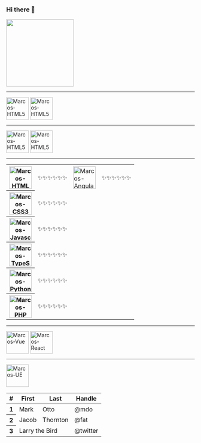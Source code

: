 ### Hi there 👋

<div>
  <img height="180em" src="https://github-readme-stats.vercel.app/api?username=marcosanisio&show_icons=true&theme=dark&count_private=true"/>
</div>
<hr/>
<div style="display: inline_block">
  <img alt="Marcos-HTML5" align="center" height="60" width="60" src="https://cdn.jsdelivr.net/gh/devicons/devicon/icons/composer/composer-original.svg" />
  <img alt="Marcos-HTML5" align="center" height="60" width="60" src="https://cdn.jsdelivr.net/gh/devicons/devicon/icons/npm/npm-original-wordmark.svg" />
</div>
<hr/>
<div style="display: inline_block">
  <img alt="Marcos-HTML5" align="center" height="60" width="60" src="https://cdn.jsdelivr.net/gh/devicons/devicon/icons/azure/azure-original.svg" />
  <img alt="Marcos-HTML5" align="center" height="60" width="60" src="https://cdn.jsdelivr.net/gh/devicons/devicon/icons/jenkins/jenkins-original.svg" />
</div>
<hr/>

<table>
  <tbody>
    <tr>
      <th>
        <img alt="Marcos-HTML5" align="center" height="60" width="60" src="https://cdn.jsdelivr.net/gh/devicons/devicon/icons/html5/html5-original.svg" />
      </th>
      <td>✨✨✨✨✨✨</td>
      <td>
        <img alt="Marcos-Angular" align="center" height="60" width="60" src="https://cdn.jsdelivr.net/gh/devicons/devicon/icons/angularjs/angularjs-original.svg"/>
      </td>
      <td>✨✨✨✨✨✨</td>
    </tr>
    <tr>
      <th scope="row">
        <img alt="Marcos-CSS3" align="center" height="60" width="60" src="https://cdn.jsdelivr.net/gh/devicons/devicon/icons/css3/css3-original.svg" />
      </th>
      <td>✨✨✨✨✨✨</td>
    </tr>
    <tr>  
      <th scope="row">
        <img alt="Marcos-Javascript" align="center" height="60" width="60" src="https://cdn.jsdelivr.net/gh/devicons/devicon/icons/javascript/javascript-original.svg" />
      </th>
      <td>✨✨✨✨✨✨</td>
    </tr>
    <tr>
      <th scope="row">
        <img alt="Marcos-TypeScript" align="center" height="60" width="60" src="https://cdn.jsdelivr.net/gh/devicons/devicon/icons/typescript/typescript-original.svg" />
      </th>
      <td>✨✨✨✨✨✨</td>
    </tr>
    <tr>
      <th scope="row">
        <img alt="Marcos-Python" align="center" height="60" width="60" src="https://cdn.jsdelivr.net/gh/devicons/devicon/icons/python/python-original.svg" />
      </th>
      <td>✨✨✨✨✨✨</td>
    </tr>
    <tr>  
      <th scope="row">
        <img alt="Marcos-PHP" align="center" height="60" width="60" src="https://cdn.jsdelivr.net/gh/devicons/devicon/icons/php/php-plain.svg"/>
      </th>
      <td>✨✨✨✨✨✨</td>
    </tr>
  </tbody>
</table>
 <hr/>
<div style="display: inline_block">
  
  <img alt="Marcos-Vue" align="center" height="60" width="60" src="https://cdn.jsdelivr.net/gh/devicons/devicon/icons/vuejs/vuejs-original.svg"/>
  <img alt="Marcos-React" align="center" height="60" width="60" src="https://cdn.jsdelivr.net/gh/devicons/devicon/icons/react/react-original.svg"/>
</div>
 <hr/>
<div style="display: inline_block">
  <img alt="Marcos-UE" align="center" height="60" width="60"   src="https://public.boxcloud.com/api/2.0/files/809821493408/content?preview=true&version=866775185408&access_token=1!va_jnPRxmvafKVIWshHM9F5G3DbhRY6zF9me-CJ6PS89DMBBb47hLzCaspwcLaoZSiR_nb2t0xEAlttEQq4Nrnb7kwiTLEkJA8Oiz5y315JrsbtaSKB439RnlixfcdosJrhJK85yfspfhJbw_hNZsFvoE-TS76aj28R28oxHtRhY2IM9wlY4rwLKb373Ulj3Sj882qcHCUGdnML-BoOQQvzFAsyFcgNuaTJhfbDEev1GI92RVDlk-X2JhkNhdZ9FDsd12Vw8KXjWbL5IbVzGeVVMlrXk5PJfyFoH0UT8a4WNDWrLCJVqlqs8Q5jWf4xozZZv7Z-Pes2OzxVImslCvEPwRhSFrDJNpoM4DXJt-wrtWZ9BE3pxwjWKO2VUpA5Si8GoI_tgmtA3KWI37gtRZysFUnpswUafXfOg7FBHsc4QAZxR9plL6JZpNvy3RtMqcTcWrauYG7IrMPmPCa0MIvGLsLNKxZbZebDROTr7IUateQvs8cS5TC4qnjrXK272n7AdtAdWWkI8kj6QZhCgwrB-hlJ1GBDtlDDmudjlJjVrtaCpD9HYl6ATsyMuCVPCz9ZY&shared_link=https%3A%2F%2Fepicgames.ent.box.com%2Fs%2Fc2m8idcyejqvg5mjf4e2q73b7jbaghft&box_client_name=box-content-preview&box_client_version=2.83.0"/>
</div>

<table>
  <thead>
    <tr>
      <th scope="col">#</th>
      <th scope="col">First</th>
      <th scope="col">Last</th>
      <th scope="col">Handle</th>
    </tr>
  </thead>
  <tbody>
    <tr>
      <th scope="row">1</th>
      <td>Mark</td>
      <td>Otto</td>
      <td>@mdo</td>
    </tr>
    <tr>
      <th scope="row">2</th>
      <td>Jacob</td>
      <td>Thornton</td>
      <td>@fat</td>
    </tr>
    <tr>
      <th scope="row">3</th>
      <td colspan="2">Larry the Bird</td>
      <td>@twitter</td>
    </tr>
  </tbody>
</table>
  
<!--
**marcosanisio/marcosanisio** is a ✨ _special_ ✨ repository because its `README.md` (this file) appears on your GitHub profile.

Here are some ideas to get you started:

- 🔭 I’m currently working on ...
- 🌱 I’m currently learning ...
- 👯 I’m looking to collaborate on ...
- 🤔 I’m looking for help with ...
- 💬 Ask me about ...
- 📫 How to reach me: ...
- 😄 Pronouns: ...
- ⚡ Fun fact: ...
-->
